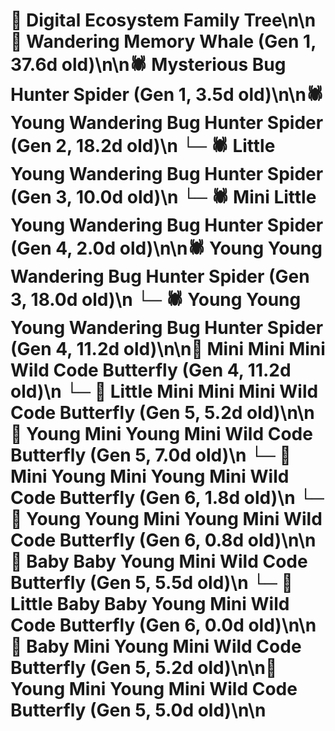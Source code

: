 # 🌳 Digital Ecosystem Family Tree\n\n🐋 Wandering Memory Whale (Gen 1, 37.6d old)\n\n🕷️ Mysterious Bug Hunter Spider (Gen 1, 3.5d old)\n\n🕷️ Young Wandering Bug Hunter Spider (Gen 2, 18.2d old)\n  └─ 🕷️ Little Young Wandering Bug Hunter Spider (Gen 3, 10.0d old)\n    └─ 🕷️ Mini Little Young Wandering Bug Hunter Spider (Gen 4, 2.0d old)\n\n🕷️ Young Young Wandering Bug Hunter Spider (Gen 3, 18.0d old)\n  └─ 🕷️ Young Young Young Wandering Bug Hunter Spider (Gen 4, 11.2d old)\n\n🦋 Mini Mini Mini Wild Code Butterfly (Gen 4, 11.2d old)\n  └─ 🦋 Little Mini Mini Mini Wild Code Butterfly (Gen 5, 5.2d old)\n\n🦋 Young Mini Young Mini Wild Code Butterfly (Gen 5, 7.0d old)\n  └─ 🦋 Mini Young Mini Young Mini Wild Code Butterfly (Gen 6, 1.8d old)\n  └─ 🦋 Young Young Mini Young Mini Wild Code Butterfly (Gen 6, 0.8d old)\n\n🦋 Baby Baby Young Mini Wild Code Butterfly (Gen 5, 5.5d old)\n  └─ 🦋 Little Baby Baby Young Mini Wild Code Butterfly (Gen 6, 0.0d old)\n\n🦋 Baby Mini Young Mini Wild Code Butterfly (Gen 5, 5.2d old)\n\n🦋 Young Mini Young Mini Wild Code Butterfly (Gen 5, 5.0d old)\n\n